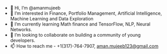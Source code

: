 - 👋 Hi, I’m @amanmujeeb
- 👀 I’m interested in Finance, Portfolio Management, Artificial Intelligence, Machine Learning and Data Exploration
- 🌱 I’m currently learning Math finance and TensorFlow, NLP, Neural Networks.
- 💞️ I’m looking to collaborate on building a community of young developers.
- 📫 How to reach me - +1(317)-764-7907, aman.mujeeb123@gmail.com

